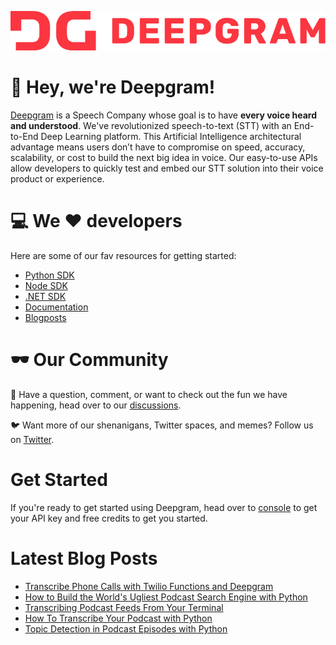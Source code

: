 ![Deepgram full logo in red: DG Deepgram](dg-logo.png)

:wave: Hey, we're Deepgram! 
======


[Deepgram](https://deepgram.com/) is a Speech Company whose goal is to have **every voice heard and understood**.  We've revolutionized speech-to-text (STT) with an End-to-End Deep Learning platform. This Artificial Intelligence architectural advantage means users don’t have to compromise on speed, accuracy, scalability, or cost to build the next big idea in voice.   Our easy-to-use APIs allow developers to quickly test and embed our STT solution into their voice product or experience.

:computer: We :heart: developers
======
Here are some of our fav resources for getting started:
- [Python SDK](https://github.com/deepgram/python-sdk)
- [Node SDK](https://github.com/deepgram/deepgram-node-sdk)
- [.NET SDK](https://github.com/deepgram/deepgram-dotnet-sdk)
- [Documentation](https://developers.deepgram.com/documentation/)
- [Blogposts](https://developers.deepgram.com/blog/)

:dark_sunglasses: Our Community
 ======

:thought_balloon: Have a question, comment, or want to check out the fun we have happening, head over to our [discussions](https://github.com/orgs/deepgram/discussions).


:bird: Want more of our shenanigans, Twitter spaces, and memes? Follow us on [Twitter](https://twitter.com/DeepgramAI).


Get Started
=====
If you're ready to get started using Deepgram, head over to [console](https://console.deepgram.com/) to get your API key and free credits to get you started.

Latest Blog Posts
=====
<!-- BLOG-POST-LIST:START -->
- [Transcribe Phone Calls with Twilio Functions and Deepgram](https://developers.deepgram.com/blog/2022/08/transcribe-twilio-calls-functions/)
- [How to Build the World&#39;s Ugliest Podcast Search Engine with Python](https://developers.deepgram.com/blog/2022/08/podcast-search-engine/)
- [Transcribing Podcast Feeds From Your Terminal](https://developers.deepgram.com/blog/2022/08/downloading-podcast-transcripts-from-terminal/)
- [How To Transcribe Your Podcast with Python](https://developers.deepgram.com/blog/2022/08/create-readable-transcripts-for-podcasts/)
- [Topic Detection in Podcast Episodes with Python](https://developers.deepgram.com/blog/2022/08/topic-detection-with-python/)
<!-- BLOG-POST-LIST:END -->


